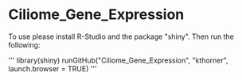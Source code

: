 # Ciliome_Gene_Expression

To use please install R-Studio and the package "shiny". Then run the following:

'''
library(shiny)
runGitHub("Ciliome_Gene_Expression", "kthorner", launch.browser = TRUE)
'''
